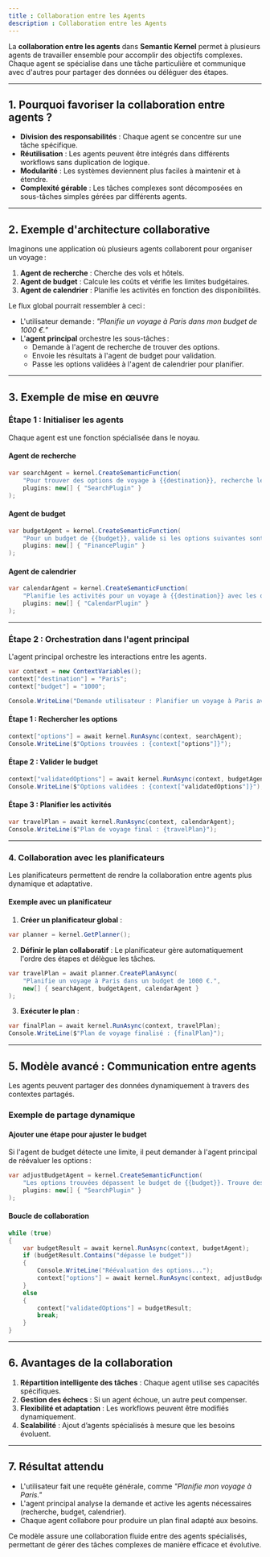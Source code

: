 ```yaml
---
title : Collaboration entre les Agents
description : Collaboration entre les Agents
---
```


La **collaboration entre les agents** dans **Semantic Kernel** permet à plusieurs agents de travailler ensemble pour accomplir des objectifs complexes. Chaque agent se spécialise dans une tâche particulière et communique avec d'autres pour partager des données ou déléguer des étapes.

---

## **1. Pourquoi favoriser la collaboration entre agents ?**

- **Division des responsabilités** : Chaque agent se concentre sur une tâche spécifique.
- **Réutilisation** : Les agents peuvent être intégrés dans différents workflows sans duplication de logique.
- **Modularité** : Les systèmes deviennent plus faciles à maintenir et à étendre.
- **Complexité gérable** : Les tâches complexes sont décomposées en sous-tâches simples gérées par différents agents.

---

## **2. Exemple d'architecture collaborative**

Imaginons une application où plusieurs agents collaborent pour organiser un voyage :

1. **Agent de recherche** : Cherche des vols et hôtels.
2. **Agent de budget** : Calcule les coûts et vérifie les limites budgétaires.
3. **Agent de calendrier** : Planifie les activités en fonction des disponibilités.

Le flux global pourrait ressembler à ceci :

- L'utilisateur demande : *"Planifie un voyage à Paris dans mon budget de 1000 €."*
- L'**agent principal** orchestre les sous-tâches :
  - Demande à l'agent de recherche de trouver des options.
  - Envoie les résultats à l'agent de budget pour validation.
  - Passe les options validées à l'agent de calendrier pour planifier.

---

## **3. Exemple de mise en œuvre**

### **Étape 1 : Initialiser les agents**

Chaque agent est une fonction spécialisée dans le noyau.

#### Agent de recherche

```csharp
var searchAgent = kernel.CreateSemanticFunction(
    "Pour trouver des options de voyage à {{destination}}, recherche les vols et hôtels disponibles.",
    plugins: new[] { "SearchPlugin" }
);
```

#### Agent de budget

```csharp
var budgetAgent = kernel.CreateSemanticFunction(
    "Pour un budget de {{budget}}, valide si les options suivantes sont faisables : {{options}}.",
    plugins: new[] { "FinancePlugin" }
);
```

#### Agent de calendrier

```csharp
var calendarAgent = kernel.CreateSemanticFunction(
    "Planifie les activités pour un voyage à {{destination}} avec les options validées suivantes : {{validatedOptions}}.",
    plugins: new[] { "CalendarPlugin" }
);
```

---

### **Étape 2 : Orchestration dans l'agent principal**

L'agent principal orchestre les interactions entre les agents.

```csharp
var context = new ContextVariables();
context["destination"] = "Paris";
context["budget"] = "1000";

Console.WriteLine("Demande utilisateur : Planifier un voyage à Paris avec un budget de 1000 €.");
```

#### Étape 1 : Rechercher les options

```csharp
context["options"] = await kernel.RunAsync(context, searchAgent);
Console.WriteLine($"Options trouvées : {context["options"]}");
```

#### Étape 2 : Valider le budget

```csharp
context["validatedOptions"] = await kernel.RunAsync(context, budgetAgent);
Console.WriteLine($"Options validées : {context["validatedOptions"]}");
```

#### Étape 3 : Planifier les activités

```csharp
var travelPlan = await kernel.RunAsync(context, calendarAgent);
Console.WriteLine($"Plan de voyage final : {travelPlan}");
```

---

### **4. Collaboration avec les planificateurs**

Les planificateurs permettent de rendre la collaboration entre agents plus dynamique et adaptative.

#### Exemple avec un planificateur

1. **Créer un planificateur global** :

```csharp
var planner = kernel.GetPlanner();
```

2. **Définir le plan collaboratif** :
Le planificateur gère automatiquement l'ordre des étapes et délègue les tâches.

```csharp
var travelPlan = await planner.CreatePlanAsync(
    "Planifie un voyage à Paris dans un budget de 1000 €.",
    new[] { searchAgent, budgetAgent, calendarAgent }
);
```

3. **Exécuter le plan** :

```csharp
var finalPlan = await kernel.RunAsync(context, travelPlan);
Console.WriteLine($"Plan de voyage finalisé : {finalPlan}");
```

---

## **5. Modèle avancé : Communication entre agents**

Les agents peuvent partager des données dynamiquement à travers des contextes partagés.

### Exemple de partage dynamique

#### Ajouter une étape pour ajuster le budget

Si l'agent de budget détecte une limite, il peut demander à l'agent principal de réévaluer les options :

```csharp
var adjustBudgetAgent = kernel.CreateSemanticFunction(
    "Les options trouvées dépassent le budget de {{budget}}. Trouve des alternatives moins coûteuses pour {{destination}}.",
    plugins: new[] { "SearchPlugin" }
);
```

#### Boucle de collaboration

```csharp
while (true)
{
    var budgetResult = await kernel.RunAsync(context, budgetAgent);
    if (budgetResult.Contains("dépasse le budget"))
    {
        Console.WriteLine("Réévaluation des options...");
        context["options"] = await kernel.RunAsync(context, adjustBudgetAgent);
    }
    else
    {
        context["validatedOptions"] = budgetResult;
        break;
    }
}
```

---

## **6. Avantages de la collaboration**

1. **Répartition intelligente des tâches** : Chaque agent utilise ses capacités spécifiques.
2. **Gestion des échecs** : Si un agent échoue, un autre peut compenser.
3. **Flexibilité et adaptation** : Les workflows peuvent être modifiés dynamiquement.
4. **Scalabilité** : Ajout d’agents spécialisés à mesure que les besoins évoluent.

---

## **7. Résultat attendu**

- L'utilisateur fait une requête générale, comme *"Planifie mon voyage à Paris."*
- L'agent principal analyse la demande et active les agents nécessaires (recherche, budget, calendrier).
- Chaque agent collabore pour produire un plan final adapté aux besoins.

Ce modèle assure une collaboration fluide entre des agents spécialisés, permettant de gérer des tâches complexes de manière efficace et évolutive.
